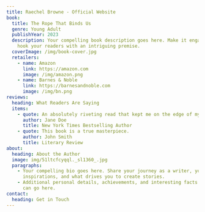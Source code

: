 ```yaml
---
title: Raechel Browne - Official Website
book:
  title: The Rope That Binds Us
  genre: Young Adult
  publishYear: 2023
  description: Your compelling book description goes here. Make it engaging and
    hook your readers with an intriguing premise.
  coverImage: /img/book-cover.jpg
  retailers:
    - name: Amazon
      link: https://amazon.com
      image: /img/amazon.png
    - name: Barnes & Noble
      link: https://barnesandnoble.com
      image: /img/bn.png
reviews:
  heading: What Readers Are Saying
  items:
    - quote: An absolutely riveting read that kept me on the edge of my seat.
      author: Jane Doe
      title: New York Times Bestselling Author
    - quote: This book is a true masterpiece.
      author: John Smith
      title: Literary Review
about:
  heading: About the Author
  image: img/51ltcfcyqql._sl1360_.jpg
  paragraphs:
    - Your compelling bio goes here. Share your journey as a writer, your
      inspirations, and what drives you to create stories.
    - Additional personal details, achievements, and interesting facts about you
      can go here.
contact:
  heading: Get in Touch
---
```

